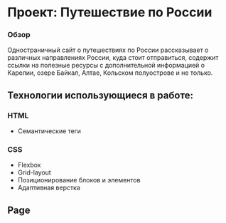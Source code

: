 # Проект: Путешествие по России

### Обзор
Одностраничный сайт о путешествиях по России рассказывает о различных направлениях России, куда стоит отправиться, содержит ссылки на полезные ресурсы с дополнительной информацией о Карелии, озере Байкал, Алтае, Кольском полуострове и не только.

## Технологии использующиеся в работе:
### HTML
* Семантические теги
### CSS
* Flexbox
* Grid-layout
* Позиционирование блоков и элементов
* Адаптивная верстка

## Page

